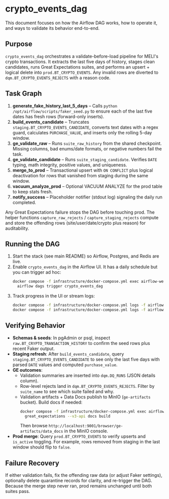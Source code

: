 # crypto_events_dag

This document focuses on how the Airflow DAG works, how to operate it, and ways to validate its behavior end-to-end.

## Purpose
`crypto_events_dag` orchestrates a validate-before-load pipeline for MELI's crypto transactions. It extracts the last five days of history, stages clean candidates, runs Great Expectations suites, and performs an upsert + logical delete into `prod.BT_CRYPTO_EVENTS`. Any invalid rows are diverted to `dqm.BT_CRYPTO_EVENTS_REJECTS` with a reason code.

## Task Graph
1. **generate_fake_history_last_5_days** – Calls `python /opt/airflow/scripts/faker_seed.py` to ensure each of the last five dates has fresh rows (forward-only inserts).
2. **build_events_candidate** – Truncates `staging.BT_CRYPTO_EVENTS_CANDIDATE`, converts text dates with a regex guard, calculates `PURCHASE_VALUE`, and inserts only the rolling 5-day window.
3. **ge_validate_raw** – Runs `suite_raw_history` from the shared checkpoint. Missing columns, bad enums/date formats, or negative numbers fail the task.
4. **ge_validate_candidate** – Runs `suite_staging_candidate`. Verifies `DATE` typing, math integrity, positive values, and uniqueness.
5. **merge_to_prod** – Transactional upsert with `ON CONFLICT` plus logical deactivation for rows that vanished from staging during the same window.
6. **vacuum_analyze_prod** – Optional VACUUM ANALYZE for the prod table to keep stats fresh.
7. **notify_success** – Placeholder notifier (stdout log) signaling the daily run completed.

Any Great Expectations failure stops the DAG before touching prod. The helper functions `capture_raw_rejects` / `capture_staging_rejects` compute and store the offending rows (site/user/date/crypto plus reason) for auditability.

## Running the DAG
1. Start the stack (see main README) so Airflow, Postgres, and Redis are live.
2. Enable `crypto_events_dag` in the Airflow UI. It has a daily schedule but you can trigger ad hoc:
   ```bash
   docker compose -f infrastructure/docker-compose.yml exec airflow-webserver \
     airflow dags trigger crypto_events_dag
   ```
3. Track progress in the UI or stream logs:
   ```bash
   docker compose -f infrastructure/docker-compose.yml logs -f airflow-scheduler
   docker compose -f infrastructure/docker-compose.yml logs -f airflow-worker
   ```

## Verifying Behavior
- **Schemas & seeds**: In pgAdmin or psql, inspect `raw.BT_CRYPTO_TRANSACTION_HISTORY` to confirm the seed rows plus recent Faker output.
- **Staging refresh**: After `build_events_candidate`, query `staging.BT_CRYPTO_EVENTS_CANDIDATE` to see only the last five days with parsed `DATE` values and computed `purchase_value`.
- **GE outcomes**:
  - Validation summaries are inserted into `dqm.DQ_RUNS` (JSON details column).
  - Row-level rejects land in `dqm.BT_CRYPTO_EVENTS_REJECTS`. Filter by `suite_name` to see which suite failed and why.
  - Validation artifacts + Data Docs publish to MinIO (`ge-artifacts` bucket). Build docs if needed:
    ```bash
    docker compose -f infrastructure/docker-compose.yml exec airflow-webserver \
      great_expectations --v3-api docs build
    ```
    Then browse `http://localhost:9001/browser/ge-artifacts/data_docs` in the MinIO console.
- **Prod merge**: Query `prod.BT_CRYPTO_EVENTS` to verify upserts and `is_active` toggling. For example, rows removed from staging in the last window should flip to `false`.

## Failure Recovery
If either validation fails, fix the offending raw data (or adjust Faker settings), optionally delete quarantine records for clarity, and re-trigger the DAG. Because the merge step never ran, prod remains unchanged until both suites pass.

